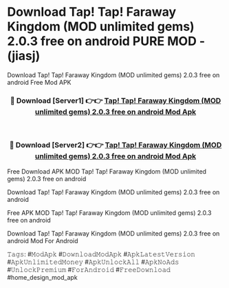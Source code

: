 # Download Tap! Tap! Faraway Kingdom (MOD unlimited gems) 2.0.3 free on android PURE MOD - (jiasj)
Download Tap! Tap! Faraway Kingdom (MOD unlimited gems) 2.0.3 free on android Free Mod APK

<div align="center">
<h3>🔴 Download [Server1] 👉👉 <a href="https://apk-comot.site?title=Tap!_Tap!_Faraway_Kingdom_(MOD_unlimited_gems)_2.0.3_free_on_android">Tap! Tap! Faraway Kingdom (MOD unlimited gems) 2.0.3 free on android Mod Apk</a></h3><br>

<h3>🔴 Download [Server2] 👉👉 <a href="https://apk-comot.site?title=Tap!_Tap!_Faraway_Kingdom_(MOD_unlimited_gems)_2.0.3_free_on_android">Tap! Tap! Faraway Kingdom (MOD unlimited gems) 2.0.3 free on android Mod Apk</a></h3>
</div>


Free Download APK MOD Tap! Tap! Faraway Kingdom (MOD unlimited gems) 2.0.3 free on android

Download Tap! Tap! Faraway Kingdom (MOD unlimited gems) 2.0.3 free on android 

Free APK MOD Tap! Tap! Faraway Kingdom (MOD unlimited gems) 2.0.3 free on android 

Download Tap! Tap! Faraway Kingdom (MOD unlimited gems) 2.0.3 free on android Mod For Android

𝚃𝚊𝚐𝚜: #𝙼𝚘𝚍𝙰𝚙𝚔 #𝙳𝚘𝚠𝚗𝚕𝚘𝚊𝚍𝙼𝚘𝚍𝙰𝚙𝚔 #𝙰𝚙𝚔𝙻𝚊𝚝𝚎𝚜𝚝𝚅𝚎𝚛𝚜𝚒𝚘𝚗 #𝙰𝚙𝚔𝚄𝚗𝚕𝚒𝚖𝚒𝚝𝚎𝚍𝙼𝚘𝚗𝚎𝚢 #𝙰𝚙𝚔𝚄𝚗𝚕𝚘𝚌𝚔𝙰𝚕𝚕 #𝙰𝚙𝚔𝙽𝚘𝙰𝚍𝚜 #𝚄𝚗𝚕𝚘𝚌𝚔𝙿𝚛𝚎𝚖𝚒𝚞𝚖 #𝙵𝚘𝚛𝙰𝚗𝚍𝚛𝚘𝚒𝚍 #𝙵𝚛𝚎𝚎𝙳𝚘𝚠𝚗𝚕𝚘𝚊𝚍 #home_design_mod_apk